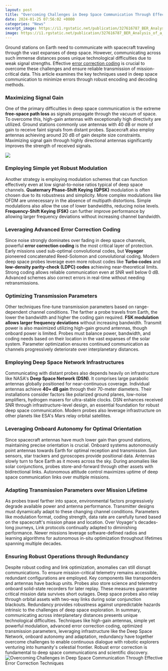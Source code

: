 ```yaml
---
layout: post
title: "Overcoming Challenges in Deep Space Communication Through Effective Error Correction Techniques"
date: 2024-01-25 07:56:02 +0000
categories: "News"
excerpt_image: https://i1.rgstatic.net/publication/327616787_BER_Analysis_of_a_Deep_Space_Optical_Communication_System_Based_on_SNSPD_Over_Double_Generalized_Gamma_Channel/links/5d6acb61299bf1808d5cbd0b/largepreview.png
image: https://i1.rgstatic.net/publication/327616787_BER_Analysis_of_a_Deep_Space_Optical_Communication_System_Based_on_SNSPD_Over_Double_Generalized_Gamma_Channel/links/5d6acb61299bf1808d5cbd0b/largepreview.png
---
```


Ground stations on Earth need to communicate with spacecraft traveling through the vast expanses of deep space. However, communicating across such immense distances poses unique technological difficulties due to weak signal strengths. Effective [error correction coding](https://store.fi.io.vn/womens-crazy-boston-terrier-lady-dog-lover-v-neck-t-shirt/men&) is crucial to overcome these challenges and ensure reliable transmission of mission-critical data. This article examines the key techniques used in deep space communication to minimize errors through robust encoding and decoding methods.
### Maximizing Signal Gain
One of the primary difficulties in deep space communication is the extreme **free-space path loss** as signals propagate through the vacuum of space. To overcome this, high-gain antennas with exceptionally high directivity are utilized. Ground stations commonly use antennas with 40 dB or more of gain to receive faint signals from distant probes. Spacecraft also employ antennas achieving around 20 dB of gain despite size constraints. Maximizing signal gain through highly directional antennas significantly improves the strength of received signals.

![](https://www.tno.nl/publish/pages/9102/deep-space_tno_optical_satellite_communication_hd.jpg)
### Employing Simple yet Robust Modulation  
Another strategy is employing modulation schemes that can function effectively even at low signal-to-noise ratios typical of deep space channels. **Quaternary Phase-Shift Keying (QPSK)** modulation is often chosen due to its robustness and simplicity. More complex modulations like OFDM are unnecessary in the absence of multipath distortions. Simple modulations also allow the use of lower bandwidths, reducing noise levels. **Frequency-Shift Keying (FSK)** can further improve performance by allowing larger frequency deviations without increasing channel bandwidth.
### Leveraging Advanced Error Correction Coding
Since noise strongly dominates over fading in deep space channels, powerful **error correction coding** is the most critical layer of protection. Early missions used sub-optimal convolutional codes, but **Voyager** pioneered concatenated Reed-Solomon and convolutional coding. Modern deep space probes leverage even more robust codes like **Turbo codes** and **low-density parity-check (LDPC) codes** achieving near-theoretical limits. Strong coding allows reliable communication even at SNR well below 0 dB. Advanced schemes also correct errors in real-time without needing retransmissions.
### Optimizing Transmission Parameters
Other techniques fine-tune transmission parameters based on range-dependent channel conditions. The farther a probe travels from Earth, the lower the bandwidth and higher the coding gain required. **FSK modulation allows larger frequency deviations** without increasing bandwidth. Transmit power is also maximized utilizing high-gain ground antennas, though onboard power is limited. Probes must balance power, bandwidth, and coding needs based on their location in the vast expanses of the solar system. Parameter optimization ensures continued communication as channels progressively deteriorate over interplanetary distances. 
### Employing Deep Space Network Infrastructures
Communicating with distant probes also depends heavily on infrastructure like NASA's **Deep Space Network (DSN)**. It comprises large parabolic antennas globally positioned for near-continuous coverage. Individual antennas achieve **40+ dB gain** through their 70-meter diameters. Their installations consider factors like polarized ground planes, low-noise amplifiers, hydrogen masers for ultra-stable clocks. DSN enhances received SNR through infrastructure-level design, an essential foundation for robust deep space communication. Modern probes also leverage infrastructure on other planets like ESA's Mars relay orbital satellites.
### Leveraging Onboard Autonomy for Optimal Orientation  
Since spacecraft antennas have much lower gain than ground stations, maintaining precise orientation is crucial. Onboard systems autonomously point antennas towards Earth for optimal reception and transmission. Sun sensors, star trackers and gyroscopes provide positional data. Antennas slowly turn to face Earth as it moves across the sky. During anomalies like solar conjunctions, probes store-and-forward through other assets with bidirectional links. Autonomous attitude control maximizes uptime of deep space communication links over multiple missions.
### Adapting Transmission Parameters over Mission Lifetime
As probes travel farther into space, environmental factors progressively degrade available power and antenna performance. Transmitter designs must dynamically adapt to these changing channel conditions. Parameters like modulation format, coding strength, data rate are carefully tuned based on the spacecraft's mission phase and location. Over Voyager's decades-long journeys, Link protocols continually adapted to diminishing performance. Newer missions leverage software-defined radios and learning algorithms for autonomous in-situ optimization throughout lifetimes spanning multiple decades.
### Ensuring Robust Operations through Redundancy  
Despite robust coding and link optimization, anomalies can still disrupt communications. To ensure mission-critical telemetry remains accessible, redundant configurations are employed. Key components like transponders and antennas have backup units. Probes also store science and telemetry onboard solid-state recorders for later replay. These measures guarantee critical mission data survives short outages. Deep space probes also relay through orbital assets with two-way links during solar conjunction blackouts. Redundancy provides robustness against unpredictable hazards intrinsic to the challenges of deep space exploration.
In summary, communicating across interplanetary distances presents unique technological difficulties. Techniques like high-gain antennas, simple yet powerful modulation, advanced error correction coding, optimized transmission parameters, leveraging infrastructure like the Deep Space Network, onboard autonomy and adaptation, redundancy have together overcome challenges to enable continuous dialogue with robotic explorers venturing into humanity's celestial frontier. Robust error correction is fundamental to deep space communications and scientific discovery.
![Overcoming Challenges in Deep Space Communication Through Effective Error Correction Techniques](https://i1.rgstatic.net/publication/327616787_BER_Analysis_of_a_Deep_Space_Optical_Communication_System_Based_on_SNSPD_Over_Double_Generalized_Gamma_Channel/links/5d6acb61299bf1808d5cbd0b/largepreview.png)